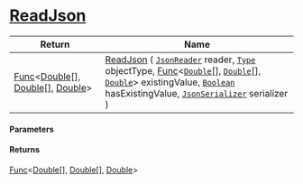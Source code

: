 # [ReadJson](./DistanceFunctionJsonConverter--ReadJson.md)



| Return | Name | 
| --- | --- | 
| [Func](https://docs.microsoft.com/en-us/dotnet/api/System.Func-3)\<[Double](https://docs.microsoft.com/en-us/dotnet/api/System.Double)[], [Double](https://docs.microsoft.com/en-us/dotnet/api/System.Double)[], [Double](https://docs.microsoft.com/en-us/dotnet/api/System.Double)> | [ReadJson](./DistanceFunctionJsonConverter--ReadJson.md) ( [`JsonReader`](./DistanceFunctionJsonConverter--ReadJson.md) reader, [`Type`](https://docs.microsoft.com/en-us/dotnet/api/System.Type) objectType, [Func](https://docs.microsoft.com/en-us/dotnet/api/System.Func-3)\<[`Double`](https://docs.microsoft.com/en-us/dotnet/api/System.Double)[], [`Double`](https://docs.microsoft.com/en-us/dotnet/api/System.Double)[], [`Double`](https://docs.microsoft.com/en-us/dotnet/api/System.Double)> existingValue, [`Boolean`](https://docs.microsoft.com/en-us/dotnet/api/System.Boolean) hasExistingValue, [`JsonSerializer`](./DistanceFunctionJsonConverter--ReadJson.md) serializer ) | 


#### Parameters

#### Returns
[Func](https://docs.microsoft.com/en-us/dotnet/api/System.Func-3)\<[Double](https://docs.microsoft.com/en-us/dotnet/api/System.Double)[], [Double](https://docs.microsoft.com/en-us/dotnet/api/System.Double)[], [Double](https://docs.microsoft.com/en-us/dotnet/api/System.Double)><br>
